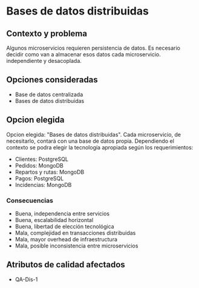 # Bases de datos distribuidas

## Contexto y problema
Algunos microservicios requieren persistencia de datos. Es necesario decidir como van a almacenar esos datos cada microservicio. independiente y desacoplada.

## Opciones consideradas

- Base de datos centralizada
- Bases de datos distribuidas

## Opcion elegida
Opcion elegida: "Bases de datos distribuidas". Cada microservicio, de necesitarlo, contará con una base de datos propia. Dependiendo el contexto se podra elegir la tecnología apropiada según los requerimientos:
- Clientes: PostgreSQL
- Pedidos: MongoDB
- Repartos y rutas: MongoDB
- Pagos: PostgreSQL
- Incidencias: MongoDB

### Consecuencias

- Buena, independencia entre servicios
- Buena, escalabilidad horizontal
- Buena, libertad de elección tecnológica
- Mala, complejidad en transacciones distribuidas
- Mala, mayor overhead de infraestructura
- Mala, posible inconsistencia entre microservicios

## Atributos de calidad afectados
- QA-Dis-1
